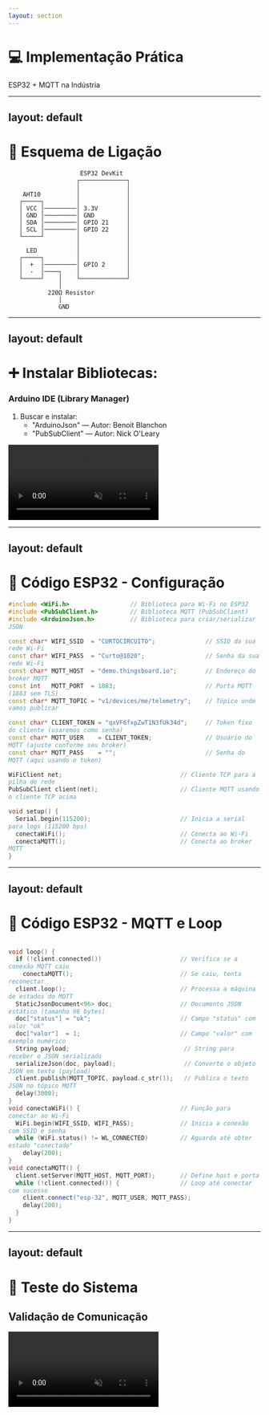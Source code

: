 ```yaml
---
layout: section
---
```


# 💻 Implementação Prática

ESP32 + MQTT na Indústria


---
layout: default
---

# 🔌 Esquema de Ligação

<div class="flex justify-center mt-6">

```
                    ESP32 DevKit
                   ┌─────────────┐
                   │             │
    AHT10          │             │
   ┌─────┐         │             │
   │ VCC │─────────│ 3.3V        │
   │ GND │─────────│ GND         │
   │ SDA │─────────│ GPIO 21     │
   │ SCL │─────────│ GPIO 22     │
   └─────┘         │             │
                   │             │
     LED           │             │
   ┌─────┐         │             │
   │  +  │─────────│ GPIO 2      │
   │  -  │────┐    │             │
   └─────┘    │    └─────────────┘
              │
           220Ω Resistor
              │
              GND
```
</div>


---
layout: default
---

# ➕ Instalar Bibliotecas:

### Arduino IDE (Library Manager)
1. Buscar e instalar:
   - "ArduinoJson" — Autor: Benoit Blanchon
   - "PubSubClient" — Autor: Nick O'Leary

<div class="mt-4">
<video 
  autoplay 
  loop
  muted 
  controls 
   class="w-120 rounded-lg shadow-lg mx-auto" 
  >
>
  <source src="/videos/add-libs.mp4" type="video/mp4">
  Seu navegador não suporta vídeos.
</video>
</div>






---
layout: default
---

<style>
pre, code {
  white-space: pre-wrap !important;
  word-break: break-word !important;
  overflow-wrap: anywhere !important;
}
.slide { overflow-x: hidden !important; }
</style>

# 📝 Código ESP32 - Configuração

```cpp {1-4|5-9|10-14|15-16|17-22}
#include <WiFi.h>                 // Biblioteca para Wi-Fi no ESP32
#include <PubSubClient.h>         // Biblioteca MQTT (PubSubClient)
#include <ArduinoJson.h>          // Biblioteca para criar/serializar JSON

const char* WIFI_SSID  = "CURTOCIRCUITO";              // SSID da sua rede Wi-Fi
const char* WIFI_PASS  = "Curto@1020";                 // Senha da sua rede Wi-Fi
const char* MQTT_HOST  = "demo.thingsboard.io";        // Endereço do broker MQTT
const int   MQTT_PORT  = 1883;                         // Porta MQTT (1883 sem TLS)
const char* MQTT_TOPIC = "v1/devices/me/telemetry";    // Tópico onde vamos publicar

const char* CLIENT_TOKEN = "qxVF6fxpZwT1N3fUk34d";     // Token fixo do cliente (usaremos como senha)
const char* MQTT_USER    = CLIENT_TOKEN;               // Usuário do MQTT (ajuste conforme seu broker)
const char* MQTT_PASS    = "";                         // Senha do MQTT (aqui usando o token)

WiFiClient net;                                 // Cliente TCP para a pilha de rede
PubSubClient client(net);                       // Cliente MQTT usando o cliente TCP acima                                 

void setup() {                                  
  Serial.begin(115200);                         // Inicia a serial para logs (115200 bps)
  conectaWiFi();                                // Conecta ao Wi-Fi
  conectaMQTT();                                // Conecta ao broker MQTT
}                  
```

---
layout: default
---

<style>
pre, code {
  white-space: pre-wrap !important;
  word-break: break-word !important;
  overflow-wrap: anywhere !important;
}
.slide { overflow-x: hidden !important; }
</style>

# 📝 Código ESP32 - MQTT e Loop

<div class="overflow-y-auto max-h-114 pl-4">

```cpp {1-12|13-17|18-29}

void loop() {                                   
  if (!client.connected())                      // Verifica se a conexão MQTT caiu
    conectaMQTT();                              // Se caiu, tenta reconectar
  client.loop();                                // Processa a máquina de estados do MQTT
  StaticJsonDocument<96> doc;                   // Documento JSON estático (tamanho 96 bytes)
  doc["status"] = "ok";                         // Campo "status" com valor "ok"
  doc["valor"]  = 1;                            // Campo "valor" com exemplo numérico
  String payload;                                // String para receber o JSON serializado
  serializeJson(doc, payload);                   // Converte o objeto JSON em texto (payload)
  client.publish(MQTT_TOPIC, payload.c_str());   // Publica o texto JSON no tópico MQTT
  delay(3000);                                   
}       
void conectaWiFi() {                            // Função para conectar ao Wi-Fi
  WiFi.begin(WIFI_SSID, WIFI_PASS);             // Inicia a conexão com SSID e senha
  while (WiFi.status() != WL_CONNECTED)         // Aguarda até obter estado "conectado"
    delay(200);                              
}                                              
void conectaMQTT() {                      
  client.setServer(MQTT_HOST, MQTT_PORT);       // Define host e porta 
  while (!client.connected()) {                 // Loop até conectar com sucesso
    client.connect("esp-32", MQTT_USER, MQTT_PASS);                                                                               
    delay(200);                                
  }                                          
}        
```
</div>

---
layout: default
---

# 🧪 Teste do Sistema

## Validação de Comunicação

<div class="mt-4">
<video 
  autoplay 
  loop
  muted 
  controls 
   class="w-120 rounded-lg shadow-lg mx-auto" 
  >
>
  <source src="/videos/comunicacao.mp4" type="video/mp4">
  Seu navegador não suporta vídeos.
</video>
</div>


